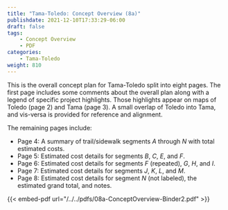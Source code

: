 ```yaml
---
title: "Tama-Toledo: Concept Overview (8a)"
publishdate: 2021-12-10T17:33:29-06:00
draft: false
tags:
    - Concept Overview
    - PDF
categories:
    - Tama-Toledo
weight: 810
---
```

This is the overall concept plan for Tama-Toledo split into eight pages.  The first page includes some comments about the overall plan along with a legend of specific project highlights.  Those highlights appear on maps of Toledo (page 2) and Tama (page 3).  A small overlap of Toledo into Tama, and vis-versa is provided for reference and alignment.

The remaining pages include:

  - Page 4: A summary of trail/sidewalk segments *A* through *N* with total estimated costs.
  - Page 5: Estimated cost details for segments *B*, *C*, *E*, and *F*.
  - Page 6: Estimated cost details for segments *F* (repeated), *G*, *H*, and *I*.
  - Page 7: Estimated cost details for segments *J*, *K*, *L*, and *M*.
  - Page 8: Estimated cost details for segment *N* (not labeled), the estimated grand total, and notes.

{{< embed-pdf url="/../../pdfs/08a-ConceptOverview-Binder2.pdf" >}}
